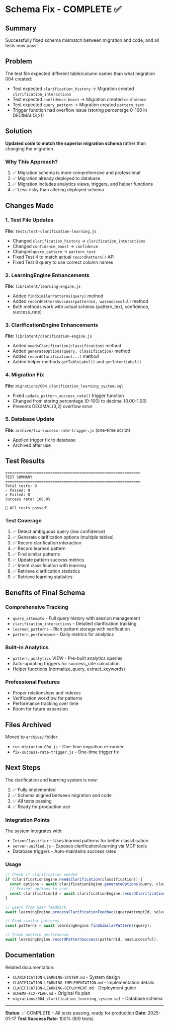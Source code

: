 # Schema Fix - COMPLETE ✅

## Summary

Successfully fixed schema mismatch between migration and code, and all tests now pass!

## Problem

The test file expected different table/column names than what migration 004 created:
- Test expected `clarification_history` → Migration created `clarification_interactions`
- Test expected `confidence_boost` → Migration created `confidence`
- Test expected `query_pattern` → Migration created `pattern_text`
- Trigger function had overflow issue (storing percentage 0-100 in DECIMAL(3,2))

## Solution

**Updated code to match the superior migration schema** rather than changing the migration.

### Why This Approach?

1. ✅ Migration schema is more comprehensive and professional
2. ✅ Migration already deployed to database
3. ✅ Migration includes analytics views, triggers, and helper functions
4. ✅ Less risky than altering deployed schema

## Changes Made

### 1. Test File Updates
**File**: `tests/test-clarification-learning.js`
- Changed `clarification_history` → `clarification_interactions`
- Changed `confidence_boost` → `confidence`
- Changed `query_pattern` → `pattern_text`
- Fixed Test 4 to match actual `recordPattern()` API
- Fixed Test 8 query to use correct column names

### 2. LearningEngine Enhancements
**File**: `lib/intent/learning-engine.js`
- Added `findSimilarPatterns(query)` method
- Added `recordPatternSuccess(patternId, wasSuccessful)` method
- Both methods work with actual schema (pattern_text, confidence, success_rate)

### 3. ClarificationEngine Enhancements
**File**: `lib/intent/clarification-engine.js`
- Added `needsClarification(classification)` method
- Added `generateOptions(query, classification)` method
- Added `recordClarification(...)` method
- Added helper methods `getTableLabel()` and `getIntentLabel()`

### 4. Migration Fix
**File**: `migrations/004_clarification_learning_system.sql`
- Fixed `update_pattern_success_rate()` trigger function
- Changed from storing percentage (0-100) to decimal (0.00-1.00)
- Prevents DECIMAL(3,2) overflow error

### 5. Database Update
**File**: `archive/fix-success-rate-trigger.js` (one-time script)
- Applied trigger fix to database
- Archived after use

## Test Results

```
============================================================
TEST SUMMARY
============================================================
Total tests: 9
✓ Passed: 9
✗ Failed: 0
Success rate: 100.0%

🎉 All tests passed!
```

### Test Coverage

1. ✅ Detect ambiguous query (low confidence)
2. ✅ Generate clarification options (multiple tables)
3. ✅ Record clarification interaction
4. ✅ Record learned pattern
5. ✅ Find similar patterns
6. ✅ Update pattern success metrics
7. ✅ Intent classification with learning
8. ✅ Retrieve clarification statistics
9. ✅ Retrieve learning statistics

## Benefits of Final Schema

### Comprehensive Tracking
- `query_attempts` - Full query history with session management
- `clarification_interactions` - Detailed clarification tracking
- `learned_patterns` - Rich pattern storage with verification
- `pattern_performance` - Daily metrics for analytics

### Built-in Analytics
- `pattern_analytics` VIEW - Pre-built analytics queries
- Auto-updating triggers for success_rate calculation
- Helper functions (normalize_query, extract_keywords)

### Professional Features
- Proper relationships and indexes
- Verification workflow for patterns
- Performance tracking over time
- Room for future expansion

## Files Archived

Moved to `archive/` folder:
- `run-migration-004.js` - One-time migration re-runner
- `fix-success-rate-trigger.js` - One-time trigger fix

## Next Steps

The clarification and learning system is now:
1. ✅ Fully implemented
2. ✅ Schema aligned between migration and code
3. ✅ All tests passing
4. ✅ Ready for production use

### Integration Points

The system integrates with:
- `IntentClassifier` - Uses learned patterns for better classification
- `server-unified.js` - Exposes clarification/learning via MCP tools
- Database triggers - Auto-maintains success rates

### Usage

```javascript
// Check if clarification needed
if (clarificationEngine.needsClarification(classification)) {
  const options = await clarificationEngine.generateOptions(query, classification);
  // Present options to user
  const clarificationId = await clarificationEngine.recordClarification(...);
}

// Learn from user feedback
await learningEngine.processClarificationFeedback(queryAttemptId, selection, intent);

// Find similar patterns
const patterns = await learningEngine.findSimilarPatterns(query);

// Track pattern performance
await learningEngine.recordPatternSuccess(patternId, wasSuccessful);
```

## Documentation

Related documentation:
- `CLARIFICATION-LEARNING-SYSTEM.md` - System design
- `CLARIFICATION-LEARNING-IMPLEMENTATION.md` - Implementation details
- `CLARIFICATION-LEARNING-DEPLOYMENT.md` - Deployment guide
- `SCHEMA-FIX-PLAN.md` - Original fix plan
- `migrations/004_clarification_learning_system.sql` - Database schema

---

**Status**: ✅ COMPLETE - All tests passing, ready for production
**Date**: 2025-01-17
**Test Success Rate**: 100% (9/9 tests)
